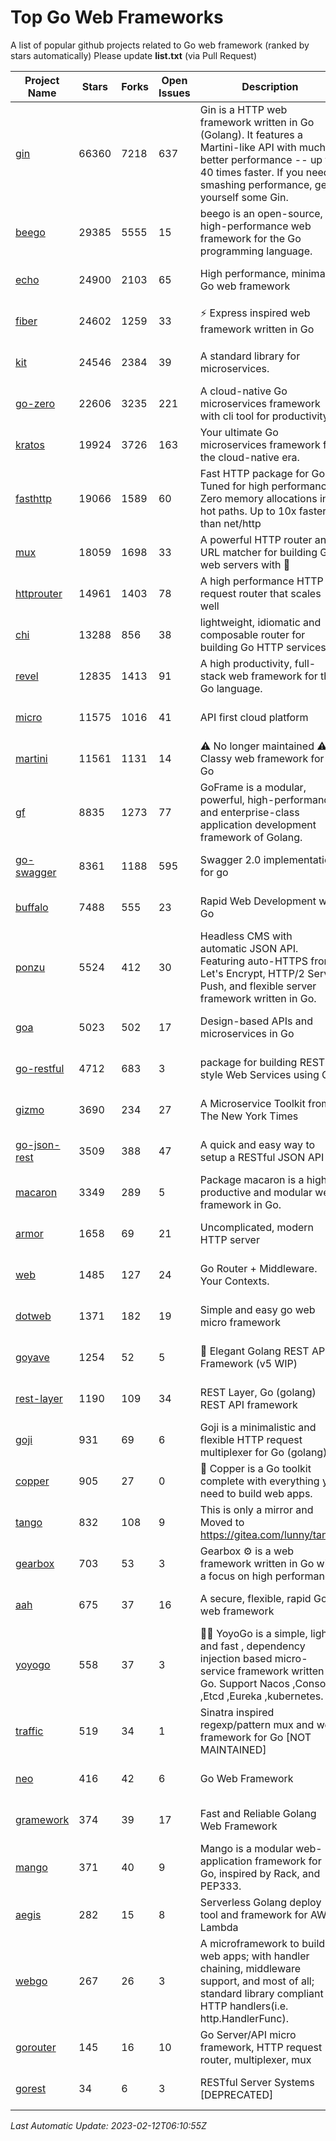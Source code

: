 # Top Go Web Frameworks
A list of popular github projects related to Go web framework (ranked by stars automatically)
Please update **list.txt** (via Pull Request)

| Project Name | Stars | Forks | Open Issues | Description | Last Commit |
| ------------ | ----- | ----- | ----------- | ----------- | ----------- |
| [gin](https://github.com/gin-gonic/gin) | 66360 | 7218 | 637 | Gin is a HTTP web framework written in Go (Golang). It features a Martini-like API with much better performance -- up to 40 times faster. If you need smashing performance, get yourself some Gin. | 2023-02-12 05:01:43 |
| [beego](https://github.com/beego/beego) | 29385 | 5555 | 15 | beego is an open-source, high-performance web framework for the Go programming language. | 2023-02-07 02:33:55 |
| [echo](https://github.com/labstack/echo) | 24900 | 2103 | 65 | High performance, minimalist Go web framework | 2023-02-10 12:43:25 |
| [fiber](https://github.com/gofiber/fiber) | 24602 | 1259 | 33 | ⚡️ Express inspired web framework written in Go | 2023-02-09 14:33:09 |
| [kit](https://github.com/go-kit/kit) | 24546 | 2384 | 39 | A standard library for microservices. | 2023-01-02 06:10:18 |
| [go-zero](https://github.com/zeromicro/go-zero) | 22606 | 3235 | 221 | A cloud-native Go microservices framework with cli tool for productivity. | 2023-02-11 08:32:28 |
| [kratos](https://github.com/go-kratos/kratos) | 19924 | 3726 | 163 | Your ultimate Go microservices framework for the cloud-native era. | 2023-02-08 10:59:24 |
| [fasthttp](https://github.com/valyala/fasthttp) | 19066 | 1589 | 60 | Fast HTTP package for Go. Tuned for high performance. Zero memory allocations in hot paths. Up to 10x faster than net/http | 2023-02-11 11:59:44 |
| [mux](https://github.com/gorilla/mux) | 18059 | 1698 | 33 | A powerful HTTP router and URL matcher for building Go web servers with 🦍 | 2022-12-09 15:56:57 |
| [httprouter](https://github.com/julienschmidt/httprouter) | 14961 | 1403 | 78 | A high performance HTTP request router that scales well | 2022-06-03 15:51:59 |
| [chi](https://github.com/go-chi/chi) | 13288 | 856 | 38 | lightweight, idiomatic and composable router for building Go HTTP services | 2023-02-01 21:17:20 |
| [revel](https://github.com/revel/revel) | 12835 | 1413 | 91 | A high productivity, full-stack web framework for the Go language. | 2022-04-12 20:53:30 |
| [micro](https://github.com/micro/micro) | 11575 | 1016 | 41 | API first cloud platform | 2023-02-04 13:57:11 |
| [martini](https://github.com/go-martini/martini) | 11561 | 1131 | 14 | ⚠️ No longer maintained ⚠️  Classy web framework for Go | 2017-01-21 21:58:54 |
| [gf](https://github.com/gogf/gf) | 8835 | 1273 | 77 | GoFrame is a modular, powerful, high-performance and enterprise-class application development framework of Golang.  | 2023-02-08 11:38:11 |
| [go-swagger](https://github.com/go-swagger/go-swagger) | 8361 | 1188 | 595 | Swagger 2.0 implementation for go | 2023-02-04 17:37:23 |
| [buffalo](https://github.com/gobuffalo/buffalo) | 7488 | 555 | 23 | Rapid Web Development w/ Go | 2023-01-26 15:34:17 |
| [ponzu](https://github.com/ponzu-cms/ponzu) | 5524 | 412 | 30 | Headless CMS with automatic JSON API. Featuring auto-HTTPS from Let's Encrypt, HTTP/2 Server Push, and flexible server framework written in Go. | 2020-01-02 00:14:32 |
| [goa](https://github.com/goadesign/goa) | 5023 | 502 | 17 | Design-based APIs and microservices in Go | 2023-02-08 20:05:30 |
| [go-restful](https://github.com/emicklei/go-restful) | 4712 | 683 | 3 | package for building REST-style Web Services using Go | 2022-11-19 15:19:18 |
| [gizmo](https://github.com/nytimes/gizmo) | 3690 | 234 | 27 | A Microservice Toolkit from The New York Times | 2021-04-30 15:27:05 |
| [go-json-rest](https://github.com/ant0ine/go-json-rest) | 3509 | 388 | 47 | A quick and easy way to setup a RESTful JSON API | 2017-09-13 04:12:08 |
| [macaron](https://github.com/go-macaron/macaron) | 3349 | 289 | 5 | Package macaron is a high productive and modular web framework in Go. | 2022-06-06 01:40:09 |
| [armor](https://github.com/labstack/armor) | 1658 | 69 | 21 | Uncomplicated, modern HTTP server | 2019-08-03 18:10:09 |
| [web](https://github.com/gocraft/web) | 1485 | 127 | 24 | Go Router + Middleware. Your Contexts. | 2019-02-07 15:06:52 |
| [dotweb](https://github.com/devfeel/dotweb) | 1371 | 182 | 19 | Simple and easy go web micro framework | 2022-08-11 09:03:59 |
| [goyave](https://github.com/go-goyave/goyave) | 1254 | 52 | 5 | 🍐 Elegant Golang REST API Framework (v5 WIP) | 2023-01-05 10:15:58 |
| [rest-layer](https://github.com/rs/rest-layer) | 1190 | 109 | 34 | REST Layer, Go (golang) REST API framework | 2021-09-30 23:58:01 |
| [goji](https://github.com/goji/goji) | 931 | 69 | 6 | Goji is a minimalistic and flexible HTTP request multiplexer for Go (golang) | 2019-01-26 23:58:29 |
| [copper](https://github.com/gocopper/copper) | 905 | 27 | 0 | 🚀‏‏‎    ‎‏‏‎‏‏‎‎‎‎‎‎Copper is a Go toolkit complete with everything you need to build web apps. | 2022-07-28 13:15:08 |
| [tango](https://github.com/lunny/tango) | 832 | 108 | 9 | This is only a mirror and Moved to https://gitea.com/lunny/tango | 2019-05-17 03:31:10 |
| [gearbox](https://github.com/gogearbox/gearbox) | 703 | 53 | 3 | Gearbox :gear: is a web framework written in Go with a focus on high performance | 2022-09-21 00:20:37 |
| [aah](https://github.com/go-aah/aah) | 675 | 37 | 16 | A secure, flexible, rapid Go web framework | 2020-09-02 02:31:20 |
| [yoyogo](https://github.com/yoyofx/yoyogo) | 558 | 37 | 3 | 🦄🌈 YoyoGo is a simple, light and fast , dependency injection based micro-service framework written in Go. Support Nacos ,Consoul ,Etcd ,Eureka ,kubernetes. | 2022-09-23 09:31:30 |
| [traffic](https://github.com/gravityblast/traffic) | 519 | 34 | 1 | Sinatra inspired regexp/pattern mux and web framework for Go [NOT MAINTAINED] | 2015-11-26 21:31:07 |
| [neo](https://github.com/ivpusic/neo) | 416 | 42 | 6 | Go Web Framework | 2017-08-14 23:54:31 |
| [gramework](https://github.com/gramework/gramework) | 374 | 39 | 17 | Fast and Reliable Golang Web Framework | 2023-01-24 23:49:42 |
| [mango](https://github.com/paulbellamy/mango) | 371 | 40 | 9 | Mango is a modular web-application framework for Go, inspired by Rack, and PEP333. | 2017-10-17 08:18:43 |
| [aegis](https://github.com/tmaiaroto/aegis) | 282 | 15 | 8 | Serverless Golang deploy tool and framework for AWS Lambda | 2019-07-28 17:59:41 |
| [webgo](https://github.com/bnkamalesh/webgo) | 267 | 26 | 3 | A microframework to build web apps; with handler chaining, middleware support, and most of all; standard library compliant HTTP handlers(i.e. http.HandlerFunc). | 2023-02-05 08:07:27 |
| [gorouter](https://github.com/vardius/gorouter) | 145 | 16 | 10 | Go Server/API micro framework, HTTP request router, multiplexer, mux | 2022-10-28 23:16:55 |
| [gorest](https://github.com/tideland/gorest) | 34 | 6 | 3 | RESTful Server Systems [DEPRECATED] | 2017-11-10 13:00:37 |

*Last Automatic Update: 2023-02-12T06:10:55Z*